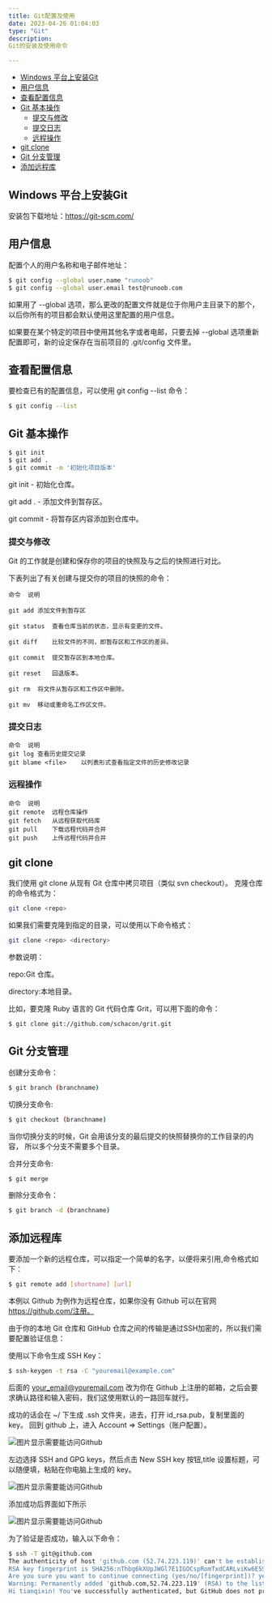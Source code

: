 ```yaml
---
title: Git配置及使用
date: 2023-04-26 01:04:03
type: "Git"
description: 
Git的安装及使用命令 

---
```

- [Windows 平台上安装Git](#windows-平台上安装git)
- [用户信息](#用户信息)
- [查看配置信息](#查看配置信息)
- [Git 基本操作](#git-基本操作)
  - [提交与修改](#提交与修改)
  - [提交日志](#提交日志)
  - [远程操作](#远程操作)
- [git clone](#git-clone)
- [Git 分支管理](#git-分支管理)
- [添加远程库](#添加远程库)



## Windows 平台上安装Git
安装包下载地址：https://git-scm.com/


## 用户信息
配置个人的用户名称和电子邮件地址：

```bash
$ git config --global user.name "runoob"
$ git config --global user.email test@runoob.com
```

如果用了 --global 选项，那么更改的配置文件就是位于你用户主目录下的那个，以后你所有的项目都会默认使用这里配置的用户信息。

如果要在某个特定的项目中使用其他名字或者电邮，只要去掉 --global 选项重新配置即可，新的设定保存在当前项目的 .git/config 文件里。

## 查看配置信息
要检查已有的配置信息，可以使用 git config --list 命令：
```bash
$ git config --list
```


## Git 基本操作


```bash
$ git init
$ git add .
$ git commit -m '初始化项目版本'
```
git init - 初始化仓库。

git add . - 添加文件到暂存区。

git commit - 将暂存区内容添加到仓库中。

### 提交与修改

Git 的工作就是创建和保存你的项目的快照及与之后的快照进行对比。

下表列出了有关创建与提交你的项目的快照的命令：
```
命令	说明

git add	添加文件到暂存区

git status	查看仓库当前的状态，显示有变更的文件。

git diff	比较文件的不同，即暂存区和工作区的差异。

git commit	提交暂存区到本地仓库。

git reset	回退版本。

git rm	将文件从暂存区和工作区中删除。

git mv	移动或重命名工作区文件。
```
### 提交日志

```
命令	说明
git log	查看历史提交记录
git blame <file>	以列表形式查看指定文件的历史修改记录
```

### 远程操作

```
命令	说明
git remote	远程仓库操作
git fetch	从远程获取代码库
git pull	下载远程代码并合并
git push	上传远程代码并合并
```

## git clone
我们使用 git clone 从现有 Git 仓库中拷贝项目（类似 svn checkout）。
克隆仓库的命令格式为：
```bash
git clone <repo>
```
如果我们需要克隆到指定的目录，可以使用以下命令格式：

```bash
git clone <repo> <directory>
```
参数说明：

repo:Git 仓库。

directory:本地目录。

比如，要克隆 Ruby 语言的 Git 代码仓库 Grit，可以用下面的命令：

```bash
$ git clone git://github.com/schacon/grit.git
```
## Git 分支管理
创建分支命令：

```bash
$ git branch (branchname)
```

切换分支命令:

```bash
$ git checkout (branchname)
```

当你切换分支的时候，Git 会用该分支的最后提交的快照替换你的工作目录的内容， 所以多个分支不需要多个目录。

合并分支命令:
```bash
$ git merge 
```
删除分支命令：
```bash
$ git branch -d (branchname)
```
## 添加远程库
要添加一个新的远程仓库，可以指定一个简单的名字，以便将来引用,命令格式如下：

```bash
$ git remote add [shortname] [url]
```

本例以 Github 为例作为远程仓库，如果你没有 Github 可以在官网 https://github.com/注册。

由于你的本地 Git 仓库和 GitHub 仓库之间的传输是通过SSH加密的，所以我们需要配置验证信息：

使用以下命令生成 SSH Key：

```bash
$ ssh-keygen -t rsa -C "youremail@example.com"
```

后面的 your_email@youremail.com 改为你在 Github 上注册的邮箱，之后会要求确认路径和输入密码，我们这使用默认的一路回车就行。

成功的话会在 ~/ 下生成 .ssh 文件夹，进去，打开 id_rsa.pub，复制里面的 key。
回到 github 上，进入 Account => Settings（账户配置）。

![图片显示需要能访问Github](/img-folder/git/1.jpg)

左边选择 SSH and GPG keys，然后点击 New SSH key 按钮,title 设置标题，可以随便填，粘贴在你电脑上生成的 key。

![图片显示需要能访问Github](/img-folder/git/2.jpg)

添加成功后界面如下所示

![图片显示需要能访问Github](/img-folder/git/3.jpg)

为了验证是否成功，输入以下命令：

```bash
$ ssh -T git@github.com
The authenticity of host 'github.com (52.74.223.119)' can't be established.
RSA key fingerprint is SHA256:nThbg6kXUpJWGl7E1IGOCspRomTxdCARLviKw6E5SY8.
Are you sure you want to continue connecting (yes/no/[fingerprint])? yes                   # 输入 yes
Warning: Permanently added 'github.com,52.74.223.119' (RSA) to the list of known hosts.
Hi tianqixin! You've successfully authenticated, but GitHub does not provide shell access. # 成功信息
```




